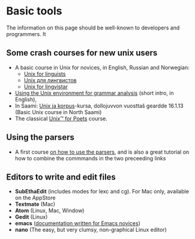 # Basic tools

The information on this page should be well-known to developers and programmers. It

## Some crash courses for new unix users

- A basic course in Unix for novices, in English, Russian and
  Norwegian:
  - [Unix for linguists](UnixForLinguists.html)
  - [Unix для лингвистов](UnixDljaLingvistov.html)
  - [Unix for lingvistar](docu-unix-nno.html)
- [Using the Unix environment for grammar analysis](docu-unix.html)
  (short intro, in English),
- In Saami: [Unix ja korpus](unix_korpus_kursa.html)-kursa, dollojuvvon vuosttaš
  geardde 16.1.13 (Basic Unix course in North Saami)
- The classical [Unix™ for Poets](https://web.stanford.edu/class/cs124/kwc-unix-for-poets.pdf) course.

## Using the parsers

- A first course [on how to use the parsers](docu-sme-manual.html),
  and is also a great tutorial on how to combine the commmands in the
  two preceeding links

<!-- -->

## **Editors** to write and edit files

- **SubEthaEdit** (includes modes for lexc and cg). For Mac only, available on the AppStore
- **Textmate** (Mac)
- **Atom** (Linux, Mac, Window)
- **Gedit** (Linux)
- **emacs** ([documentation written for Emacs novices](docu-emacs.html))
- **nano** (The easy, but very clumsy, non-graphical Linux editor)
